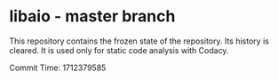 # libaio - master branch

This repository contains the frozen state of the repository.
Its history is cleared. It is used only for static code
analysis with Codacy.

Commit Time: 1712379585